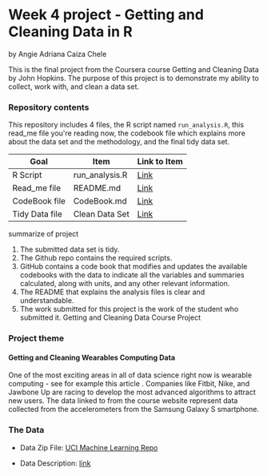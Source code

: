 # Week 4 project -  Getting and Cleaning Data in R
by Angie Adriana Caiza Chele

This is the final project from the Coursera course Getting and Cleaning Data by John Hopkins. 
The purpose of this project is to demonstrate my ability to collect, work with, and clean a data set.

### Repository contents
This repository includes 4 files, the R script named `run_analysis.R`, this read_me file you're reading now, the codebook file which explains more about the data set and the methodology, and the final tidy data set.

Goal | Item | Link to Item
--- | --- | ---
R Script |  run_analysis.R |  [Link](https://github.com/Angieadrianacaiza/projectgettingandcleningdata/blob/main/run_analysis%20.R)
Read_me file | README.md | [Link](https://github.com/Angieadrianacaiza/projectgettingandcleningdata/edit/main/README.md)
CodeBook file | CodeBook.md | [Link](https://github.com/Angieadrianacaiza/projectgettingandcleningdata/blob/main/codebook)
Tidy Data file |  Clean Data Set |  [Link](https://github.com/Angieadrianacaiza/projectgettingandcleningdata/blob/main/tidyData.txt)

summarize of project
1. The submitted data set is tidy.
2. The Github repo contains the required scripts.
3. GitHub contains a code book that modifies and updates the available codebooks with the data to indicate all the variables and summaries calculated, along with units, and any other relevant information.
5. The README that explains the analysis files is clear and understandable.
6. The work submitted for this project is the work of the student who submitted it.
Getting and Cleaning Data Course Project

### Project theme
#### Getting and Cleaning Wearables Computing Data
One of the most exciting areas in all of data science right now is wearable computing - see for example this article . Companies like Fitbit, Nike, and Jawbone Up are racing to develop the most advanced algorithms to attract new users. The data linked to from the course website represent data collected from the accelerometers from the Samsung Galaxy S smartphone. 

### The Data
* Data Zip File: [UCI Machine Learning Repo](https://d396qusza40orc.cloudfront.net/getdata%2Fprojectfiles%2FUCI%20HAR%20Dataset.zip)

* Data Description: [link](http://archive.ics.uci.edu/ml/datasets/Human+Activity+Recognition+Using+Smartphones)



